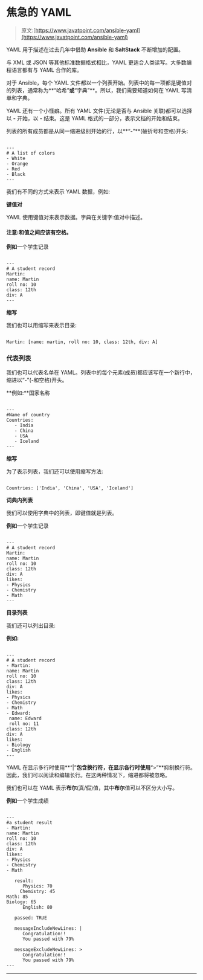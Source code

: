 # 焦急的 YAML

> 原文:[https://www.javatpoint.com/ansible-yaml](https://www.javatpoint.com/ansible-yaml)

YAML 用于描述在过去几年中借助 **Ansible** 和 **SaltStack** 不断增加的配置。

与 XML 或 JSON 等其他标准数据格式相比，YAML 更适合人类读写。大多数编程语言都有与 YAML 合作的库。

对于 Ansible，每个 YAML 文件都以一个列表开始。列表中的每一项都是键值对的列表，通常称为**“哈希”**或**“字典”**。所以，我们需要知道如何在 YAML 写清单和字典。

YAML 还有一个小怪癖。所有 YAML 文件(无论是否与 Ansible 关联)都可以选择以 **-** 开始，以 **-** 结束。这是 YAML 格式的一部分，表示文档的开始和结束。

列表的所有成员都是从同一缩进级别开始的行，以**“-”**(破折号和空格)开头:

```

---
# A list of colors
- White
- Orange
- Red
- Black
---

```

我们有不同的方式来表示 YAML 数据，例如:

**键值对**

YAML 使用键值对来表示数据。字典在关键字:值对中描述。

#### 注意:和值之间应该有空格。

**例如**一个学生记录

```

---
# A student record
Martin:
name: Martin 
roll no: 10
class: 12th
div: A
---

```

**缩写**

我们也可以用缩写来表示目录:

```

Martin: [name: martin, roll no: 10, class: 12th, div: A] 

```

### 代表列表

我们也可以代表名单在 YAML。列表中的每个元素(成员)都应该写在一个新行中，缩进以“-”(-和空格)开头。

**例如:**国家名称

```

---
#Name of country 
Countries:  
   - India 
   - China 
   - USA
   - Iceland 
---

```

**缩写**

为了表示列表，我们还可以使用缩写方法:

```

Countries: ['India', 'China', 'USA', 'Iceland']

```

**词典内列表**

我们可以使用字典中的列表，即键值就是列表。

**例如**一个学生记录

```

---
# A student record
Martin:
name: Martin 
roll no: 10
class: 12th
div: A
likes:
- Physics 
- Chemistry
- Math 
---

```

**目录列表**

我们还可以列出目录:

**例如:**

```

---
# A student record
- Martin:
name: Martin 
roll no: 10
class: 12th
div: A
likes:
- Physics 
- Chemistry
- Math 
- Edward:
 name: Edward
 roll no: 11
class: 12th
div: A
likes: 
- Biology 
- English 
---

```

YAML 在显示多行时使用**“|”**包含换行符，在显示各行时使用**“>”**抑制换行符。因此，我们可以阅读和编辑长行。在这两种情况下，缩进都将被忽略。

我们也可以在 YAML 表示**布尔**(真/假)值，其中**布尔**值可以不区分大小写。

**例如**一个学生成绩

```

---  
#a student result 
- Martin:
name: Martin 
roll no: 10
class: 12th
div: A
likes:
- Physics 
- Chemistry
- Math 

   result: 
      Physics: 70 
     Chemistry: 45 
Math: 85
Biology: 65
      English: 80 

   passed: TRUE 

   messageIncludeNewLines: | 
      Congratulation!! 
      You passed with 79% 

   messageExcludeNewLines: > 
      Congratulation!! 
      You passed with 79% 
--- 

```

* * *